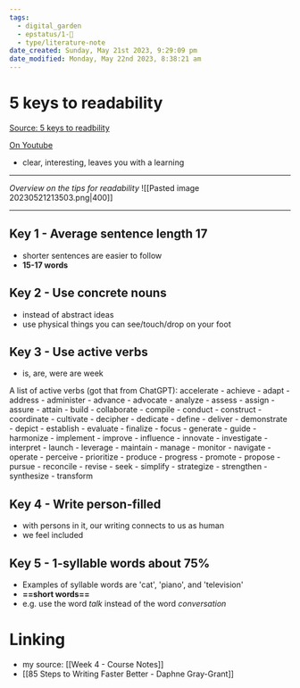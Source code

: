 ```yaml
---
tags:
  - digital_garden
  - epstatus/1-🌱
  - type/literature-note
date_created: Sunday, May 21st 2023, 9:29:09 pm
date_modified: Monday, May 22nd 2023, 8:38:21 am
---
```

# 5 keys to readability
[Source: 5 keys to readbility](https://readablewriting.com/five-keys-to-readability/)

[On Youtube](https://www.youtube.com/watch?v=OFneKWQCEME)
+ clear, interesting, leaves you with a learning
***
*Overview on the tips for readability*
![[Pasted image 20230521213503.png|400]]
***

## Key 1 - Average sentence length 17
+ shorter sentences are easier to follow
+ **15-17 words**

## Key 2 - Use concrete nouns
+ instead of abstract ideas
+ use physical things you can see/touch/drop on your foot

## Key 3 - Use active verbs
+ is, are, were are week

A list of active verbs (got that from ChatGPT):
accelerate - achieve - adapt - address - administer - advance - advocate - analyze - assess - assign - assure - attain - build - collaborate - compile - conduct - construct - coordinate - cultivate - decipher - dedicate - define - deliver - demonstrate - depict - establish - evaluate - finalize - focus - generate - guide - harmonize - implement - improve - influence - innovate - investigate - interpret - launch - leverage - maintain - manage - monitor - navigate - operate - perceive - prioritize - produce - progress - promote - propose - pursue - reconcile - revise - seek - simplify - strategize - strengthen - synthesize - transform

## Key 4 - Write person-filled
+ with persons in it, our writing connects to us as human
+ we feel included

## Key 5 - 1-syllable words about 75%
+ Examples of syllable words are 'cat', 'piano', and 'television'
+ **==short words==**
+ e.g. use the word *talk* instead of the word *conversation*



# Linking
+ my source: [[Week 4 - Course Notes]] 
+ [[85 Steps to Writing Faster Better - Daphne Gray-Grant]]

